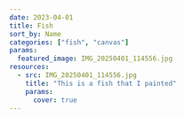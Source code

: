 ```yaml
---
date: 2023-04-01
title: Fish
sort_by: Name
categories: ["fish", "canvas"]
params:
  featured_image: IMG_20250401_114556.jpg
resources:
  - src: IMG_20250401_114556.jpg
    title: "This is a fish that I painted"
    params:
      cover: true
---
```

